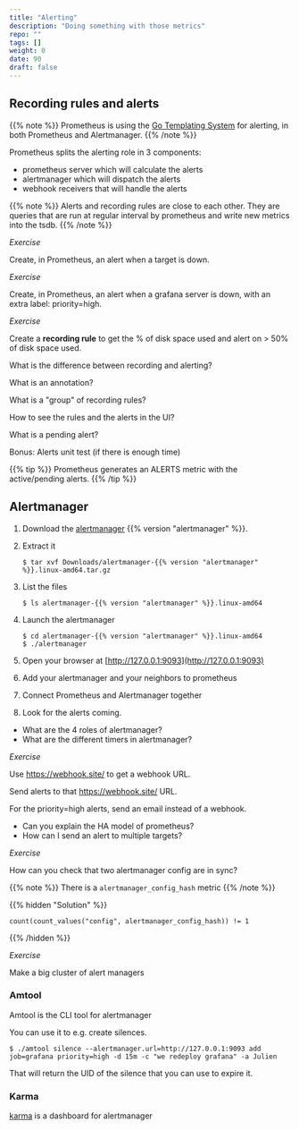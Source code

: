 ```yaml
---
title: "Alerting"
description: "Doing something with those metrics"
repo: ""
tags: []
weight: 0
date: 90
draft: false
---
```


## Recording rules and alerts

{{% note %}}
Prometheus is using the [Go Templating System](https://prometheus.io/docs/prometheus/latest/configuration/template_examples/)
for alerting, in both Prometheus and Alertmanager.
{{% /note %}}

Prometheus splits the alerting role in 3 components:

- prometheus server which will calculate the alerts
- alertmanager which will dispatch the alerts
- webhook receivers that will handle the alerts


{{% note %}}
Alerts and recording rules are close to each other. They are queries that are
run at regular interval by prometheus and write new metrics into the tsdb.
{{% /note %}}

*Exercise*

Create, in Prometheus, an alert when a target is down.

*Exercise*

Create, in Prometheus, an alert when a grafana server is down, with an extra label:
priority=high.

*Exercise*

Create a **recording rule** to get the % of disk space used
and alert on > 50% of disk space used.


What is the difference between recording and alerting?

What is an annotation?

What is a "group" of recording rules?

How to see the rules and the alerts in the UI?

What is a pending alert?

Bonus: Alerts unit test (if there is enough time)

{{% tip %}}
Prometheus generates an ALERTS metric with the active/pending alerts.
{{% /tip %}}

## Alertmanager

1. Download the [alertmanager](https://prometheus.io/download/) {{% version "alertmanager" %}}.
1. Extract it

    ```shell
    $ tar xvf Downloads/alertmanager-{{% version "alertmanager" %}}.linux-amd64.tar.gz
    ```

1. List the files

    ```shell
    $ ls alertmanager-{{% version "alertmanager" %}}.linux-amd64
    ```

1. Launch the alertmanager

    ```shell
    $ cd alertmanager-{{% version "alertmanager" %}}.linux-amd64
    $ ./alertmanager
    ```
1. Open your browser at [http://127.0.0.1:9093](http://127.0.0.1:9093)
1. Add your alertmanager and your neighbors to prometheus
1. Connect Prometheus and Alertmanager together
1. Look for the alerts coming.

- What are the 4 roles of alertmanager?
- What are the different timers in alertmanager?

*Exercise*

Use https://webhook.site/ to get a webhook URL.

Send alerts to that https://webhook.site/ URL.

For the priority=high alerts, send an email instead of a webhook.


- Can you explain the HA model of prometheus?
- How can I send an alert to multiple targets?

*Exercise*

How can you check that two alertmanager config are in sync?

{{% note %}}
There is a `alertmanager_config_hash` metric
{{% /note %}}

{{% hidden "Solution" %}}
```
count(count_values("config", alertmanager_config_hash)) != 1
```
{{% /hidden %}}

*Exercise*

Make a big cluster of alert managers

### Amtool

Amtool is the CLI tool for alertmanager

You can use it to e.g. create silences.

```shell
$ ./amtool silence --alertmanager.url=http://127.0.0.1:9093 add job=grafana priority=high -d 15m -c "we redeploy grafana" -a Julien
```

That will return the UID of the silence that you can use to expire it.

### Karma

[karma](https://github.com/prymitive/karma) is a dashboard for alertmanager
